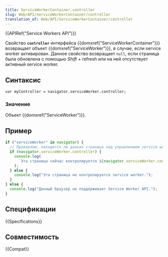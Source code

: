 ```yaml
---
title: ServiceWorkerContainer.controller
slug: Web/API/ServiceWorkerContainer/controller
translation_of: Web/API/ServiceWorkerContainer/controller
---
```


{{APIRef("Service Workers API")}}

Свойство **`controller`** интерфейса {{domxref("ServiceWorkerContainer")}} возвращает объект {{domxref("ServiceWorker")}}, в случае, если service worker активирован. Данное свойство возвращает `null`, если страница была обновлена с помощью _Shift_ + refresh или на ней отсутствует активный service worker.

## Синтаксис

```
var myController = navigator.serviceWorker.controller;
```

### Значение

Объект {{domxref("ServiceWorker")}}.

## Пример

```js
if ("serviceWorker" in navigator) {
  // Проверяем, находится ли данная страница под управлением service worker.
  if (navigator.serviceWorker.controller) {
    console.log(
      `Эта страница сейчас контролируется ${navigator.serviceWorker.controller}`,
    );
  } else {
    console.log("Эта страница не контролируется service worker.");
  }
} else {
  console.log("Данный браузер не поддерживает Service Worker API.");
}
```

## Спецификации

{{Specifications}}

## Совместимость

{{Compat}}
